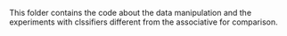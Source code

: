 This folder contains the code about the data manipulation and the experiments with clssifiers different from the associative for comparison.
